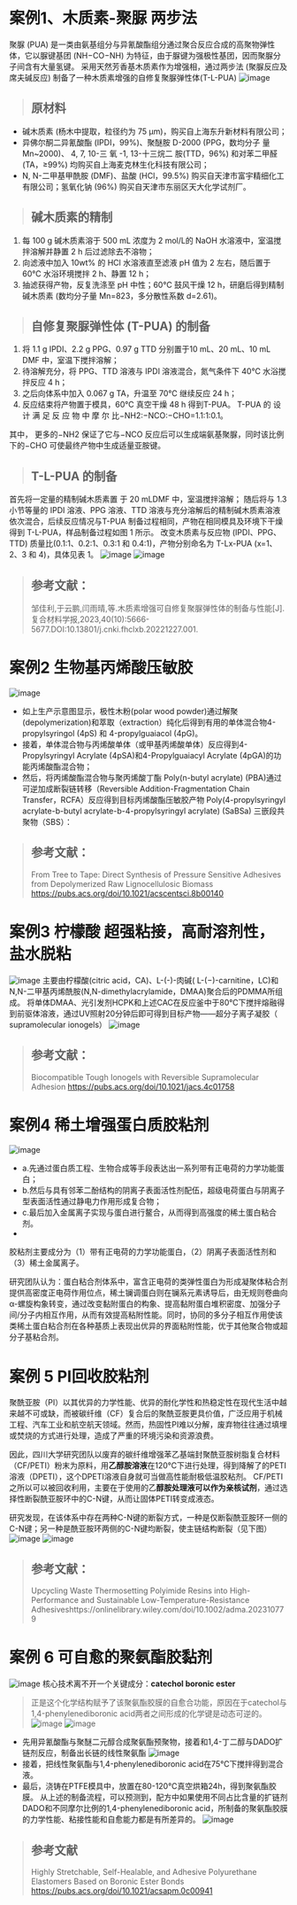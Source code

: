 # 案例1、木质素-聚脲  两步法
聚脲 (PUA) 是一类由氨基组分与异氰酸酯组分通过聚合反应合成的高聚物弹性体，它以脲键基团 (NH−CO−NH) 为特征，由于脲键为强极性基团，因而聚脲分子间含有大量氢键。
采用天然芳香基木质素作为增强相，通过两步法 (聚脲反应及席夫碱反应) 制备了一种木质素增强的自修复聚脲弹性体(T-L-PUA)
![image](https://github.com/user-attachments/assets/993ef268-ac96-4ea6-bd28-86eeb1a1e6e0)


> ## 原材料

- 碱木质素 (杨木中提取，粒径约为 75 µm)，购买自上海东升新材料有限公司；
- 异佛尔酮二异氰酸酯 (IPDI，99%)、聚醚胺 D-2000 (PPG，数均分子 量 Mn~2000)、 4, 7, 10-三 氧 -1, 13-十三烷二 胺(TTD，96%) 和对苯二甲醛 (TA，≥99%) 均购买自上海麦克林生化科技有限公司；
-  N, N-二甲基甲酰胺 (DMF)、盐酸 (HCl，99.5%) 购买自天津市富宇精细化工有限公司；氢氧化钠 (96%) 购买自天津市东丽区天大化学试剂厂。

> ## 碱木质素的精制

1. 每 100 g 碱木质素溶于 500 mL 浓度为 2 mol/L的 NaOH 水溶液中，室温搅拌溶解并静置 2 h 后过滤除去不溶物；
2. 向滤液中加入 10wt% 的 HCl 水溶液直至滤液 pH 值为 2 左右，随后置于 60℃ 水浴环境搅拌 2 h、静置 12 h；
3. 抽滤获得产物，反复洗涤至 pH 中性；60℃ 鼓风干燥 12 h，研磨后得到精制碱木质素 (数均分子量 Mn=823，多分散性系数 d=2.61)。


> ## 自修复聚脲弹性体 (T-PUA) 的制备

1. 将 1.1 g IPDI、2.2 g PPG、0.97 g TTD 分别置于10 mL、20 mL、10 mL DMF 中，室温下搅拌溶解；
2. 待溶解充分，将 PPG、TTD 溶液与 IPDI 溶液混合，氮气条件下 40℃ 水浴搅拌反应 4 h；
3. 之后向体系中加入 0.067 g TA，升温至 70℃ 继续反应 24 h；
4. 反应结束将产物置于模具，60℃ 真空干燥 48 h 得到T-PUA。 T-PUA 的 设 计 满 足 反 应 物 中 摩 尔 比−NH2∶−NCO∶−CHO=1.1∶1∶0.1。

其中， 更多的−NH2 保证了它与−NCO 反应后可以生成端氨基聚脲，同时该比例下的−CHO 可使最终产物中生成适量亚胺键。
> ##  T-L-PUA 的制备
首先将一定量的精制碱木质素置 于 20 mLDMF 中，室温搅拌溶解；
随后将与 1.3 小节等量的 IPDI 溶液、PPG 溶液、TTD 溶液与充分溶解后的精制碱木质素溶液依次混合，后续反应情况与T-PUA 制备过程相同，产物在相同模具及环境下干燥得到 T-L-PUA，样品制备过程如图 1 所示。
改变木质素与反应物 (IPDI、PPG、TTD) 质量比(0.1∶1、0.2∶1、0.3∶1 和 0.4∶1)，产物分别命名为 T-Lx-PUA (x=1、2、3 和 4)，具体见表 1。
![image](https://github.com/user-attachments/assets/78e6c37e-3060-4dc6-bcfb-e0a4edadc2dc)
![image](https://github.com/user-attachments/assets/9d9bcbbb-72ba-465d-849c-01007c2b41a1)

>## 参考文献：
> 邹佳利,于云鹏,闫雨晴,等.木质素增强可自修复聚脲弹性体的制备与性能[J].复合材料学报,2023,40(10):5666-5677.DOI:10.13801/j.cnki.fhclxb.20221227.001.

#  案例2 生物基丙烯酸压敏胶
![image](https://github.com/user-attachments/assets/683eeaec-771f-4163-bb8d-a57e61ecd60f)

- 如上生产示意图显示，极性木粉(polar wood powder)通过解聚(depolymerization)和萃取（extraction）纯化后得到有用的单体混合物4-propylsyringol (4pS) 和 4-propylguaiacol (4pG)。
- 接着，单体混合物与丙烯酸单体（或甲基丙烯酸单体）反应得到4-Propylsyringyl Acrylate (4pSA)和4-Propylguaiacyl Acrylate (4pGA)的功能丙烯酸酯混合物；
- 然后，将丙烯酸酯混合物与聚丙烯酸丁酯 Poly(n-butyl acrylate) (PBA)通过可逆加成断裂链转移（Reversible Addition-Fragmentation Chain Transfer，RCFA）反应得到目标丙烯酸酯压敏胶产物 Poly(4-propylsyringyl acrylate-b-butyl acrylate-b-4-propylsyringyl acrylate) (SaBSa) 三嵌段共聚物（SBS）：

> ## 参考文献：
> From Tree to Tape: Direct Synthesis of Pressure Sensitive Adhesives from Depolymerized Raw Lignocellulosic Biomass https://pubs.acs.org/doi/10.1021/acscentsci.8b00140

 # 案例3  柠檬酸 超强粘接，高耐溶剂性，盐水脱粘 
![image](https://github.com/user-attachments/assets/ee67e26f-31f6-431a-b14d-f61bae3334c0)
主要由柠檬酸(citric acid，CA)、L-(-)-肉碱( L-(−)-carnitine，LC)和N,N-二甲基丙烯酰胺(N,N-dimethylacrylamide，DMAA)聚合后的PDMMA所组成。
将单体DMAA、光引发剂HCPK和上述CAC在反应釜中于80℃下搅拌熔融得到前驱体溶液，通过UV照射20分钟后即可得到目标产物——超分子离子凝胶（ supramolecular ionogels）
![image](https://github.com/user-attachments/assets/c5264fbb-93c0-4d3f-a19b-b629f8292feb)
> ## 参考文献：
> Biocompatible Tough Ionogels with Reversible Supramolecular Adhesion https://pubs.acs.org/doi/10.1021/jacs.4c01758


# 案例4 稀土增强蛋白质胶粘剂
![image](https://github.com/user-attachments/assets/cac64254-c9b2-45ba-82a7-a14ae33d65cc)
- a.先通过蛋白质工程、生物合成等手段表达出一系列带有正电荷的力学功能蛋白；
- b.然后与具有邻苯二酚结构的阴离子表面活性剂配伍，超级电荷蛋白与阴离子型表面活性通过静电力作用形成复合物；
- c.最后加入金属离子实现与蛋白进行鳌合，从而得到高强度的稀土蛋白粘合剂。
- 
胶粘剂主要成分为（1）带有正电荷的力学功能蛋白，（2）阴离子表面活性剂和（3）稀土金属离子。

研究团队认为：蛋白粘合剂体系中，富含正电荷的类弹性蛋白为形成凝聚体粘合剂提供高密度正电荷作用位点，稀土镧调蛋白则在镧系元素诱导后，由无规则卷曲向α-螺旋构象转变，通过改变黏附蛋白的构象、提高黏附蛋白堆积密度、加强分子间/分子内相互作用，从而有效提高粘附性能。同时，协同的多分子相互作用使该类稀土蛋白粘合剂在各种基质上表现出优异的界面粘附性能，优于其他聚合物或超分子基粘合剂。

# 案例 5 PI回收胶粘剂
聚酰亚胺（PI）以其优异的力学性能、优异的耐化学性和热稳定性在现代生活中越来越不可或缺，而被碳纤维（CF）复合后的聚酰亚胺更具价值，广泛应用于机械工程、汽车工业和航空航天领域。然而，热固性PI难以分解，废弃物往往通过填埋或焚烧的方式进行处理，造成了严重的环境污染和资源浪费。

因此，四川大学研究团队以废弃的碳纤维增强苯乙基端封聚酰亚胺树脂复合材料（CF/PETI）粉末为原料，用**乙醇胺溶液**在120℃下进行处理，得到降解了的PETI溶液（DPETI），这个DPETI溶液自身就可当做高性能耐极低温胶粘剂。
CF/PETI之所以可以被回收利用，主要在于使用的乙**醇胺处理液可以作为亲核试剂**，通过选择性断裂酰亚胺环中的C-N键，从而让固体PETI转变成液态。

研究发现，在该体系中存在两种C-N键的断裂方式，一种是仅断裂酰亚胺环一侧的C-N键；另一种是酰亚胺环两侧的C-N键均断裂，使主链结构断裂（见下图）
![image](https://github.com/user-attachments/assets/c5db0285-7785-4876-9afb-0642f3b06b1d)
![image](https://github.com/user-attachments/assets/96ea5028-9fee-4068-bfea-ba03e8b4d25e)

>## 参考文献：
> Upcycling Waste Thermosetting Polyimide Resins into High-Performance and Sustainable Low-Temperature-Resistance Adhesiveshttps://onlinelibrary.wiley.com/doi/10.1002/adma.202310779

# 案例 6 可自愈的聚氨酯胶黏剂
![image](https://github.com/user-attachments/assets/ed696d22-096e-4520-9af3-3a35a2723407)
核心技术离不开一个关键成分：**catechol boronic ester**

> 正是这个化学结构赋予了该聚氨酯胶膜的自愈合功能，原因在于catechol与1,4-phenylenediboronic acid两者之间形成的化学键是动态可逆的。
![image](https://github.com/user-attachments/assets/adcc0e0e-60f5-40b9-8ecf-f1c2d7edb006)
![image](https://github.com/user-attachments/assets/500b0b95-8859-4a5b-997c-08de85a8e9c8)
- 先用异氰酸酯与聚醚二元醇合成聚氨酯预聚物，接着和1,4-丁二醇与DADO扩链剂反应，制备出长链的线性聚氨酯
![image](https://github.com/user-attachments/assets/d0b7d957-63d9-40be-9036-fc16777cdfe2)
- 接着，把线性聚氨酯与1,4-phenylenediboronic acid在75℃下搅拌得到混合液。
- 最后，浇铸在PTFE模具中，放置在80-120℃真空烘箱24h，得到聚氨酯胶膜。
从上述的制备流程，可以预测到，配方中如果使用不同占比含量的扩链剂DADO和不同摩尔比例的1,4-phenylenediboronic acid，所制备的聚氨酯胶膜的力学性能、粘接性能和自愈能力都是有所差异的。
![image](https://github.com/user-attachments/assets/1d4fefd6-1ce3-41df-89e4-b3c85dfb10d7)
>## 参考文献 
> Highly Stretchable, Self-Healable, and Adhesive Polyurethane Elastomers Based on Boronic Ester Bonds https://pubs.acs.org/doi/10.1021/acsapm.0c00941




